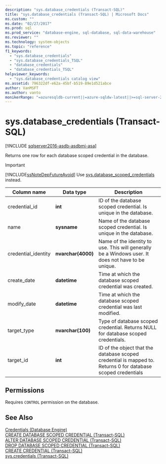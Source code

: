 ```yaml
---
description: "sys.database_credentials (Transact-SQL)"
title: "sys.database_credentials (Transact-SQL) | Microsoft Docs"
ms.custom: ""
ms.date: "02/27/2017"
ms.prod: sql
ms.prod_service: "database-engine, sql-database, sql-data-warehouse"
ms.reviewer: ""
ms.technology: system-objects
ms.topic: "reference"
f1_keywords: 
  - "sys.database_credentials"
  - "sys.database_credentials_TSQL"
  - "database_credentials"
  - "database_credentials_TSQL"
helpviewer_keywords: 
  - "sys.database_credentials catalog view"
ms.assetid: 796322df-e62a-45bf-b519-89e1d521abce
author: VanMSFT
ms.author: vanto
monikerRange: "=azuresqldb-current||=azure-sqldw-latest||>=sql-server-2016||>=sql-server-linux-2017||=azuresqldb-mi-current"
---
```

# sys.database_credentials (Transact-SQL)
[!INCLUDE [sqlserver2016-asdb-asdbmi-asa](../../includes/applies-to-version/sqlserver2016-asdb-asdbmi-asa.md)]

  Returns one row for each database scoped credential in the database.  
> [!IMPORTANT]  
>  [!INCLUDE[ssNoteDepFutureAvoid](../../includes/ssnotedepfutureavoid-md.md)] Use [sys.database_scoped_credentials](../../relational-databases/system-catalog-views/sys-database-scoped-credentials-transact-sql.md) instead.    
  
|Column name|Data type|Description|  
|-----------------|---------------|-----------------|  
|credential_id|**int**|ID of the database scoped credential. Is unique in the database.|  
|name|**sysname**|Name of the database scoped credential. Is unique in the database.|  
|credential_identity|**nvarchar(4000)**|Name of the identity to use. This will generally be a Windows user. It does not have to be unique.|  
|create_date|**datetime**|Time at which the database scoped credential was created.|  
|modify_date|**datetime**|Time at which the database scoped credential was last modified.|  
|target_type|**nvarchar(100)**|Type of database scoped credential. Returns NULL for database scoped credentials.|  
|target_id|**int**|ID of the object that the database scoped credential is mapped to. Returns 0 for database scoped credentials|  
  
## Permissions  
 Requires `CONTROL` permission on the database.  
  
## See Also  
 [Credentials &#40;Database Engine&#41;](../../relational-databases/security/authentication-access/credentials-database-engine.md)   
 [CREATE DATABASE SCOPED CREDENTIAL &#40;Transact-SQL&#41;](../../t-sql/statements/create-database-scoped-credential-transact-sql.md)   
 [ALTER DATABASE SCOPED CREDENTIAL &#40;Transact-SQL&#41;](../../t-sql/statements/alter-database-scoped-credential-transact-sql.md)   
 [DROP DATABASE SCOPED CREDENTIAL &#40;Transact-SQL&#41;](../../t-sql/statements/drop-database-scoped-credential-transact-sql.md)   
 [CREATE CREDENTIAL &#40;Transact-SQL&#41;](../../t-sql/statements/create-credential-transact-sql.md)   
 [sys.credentials &#40;Transact-SQL&#41;](../../relational-databases/system-catalog-views/sys-credentials-transact-sql.md)  
  
  
